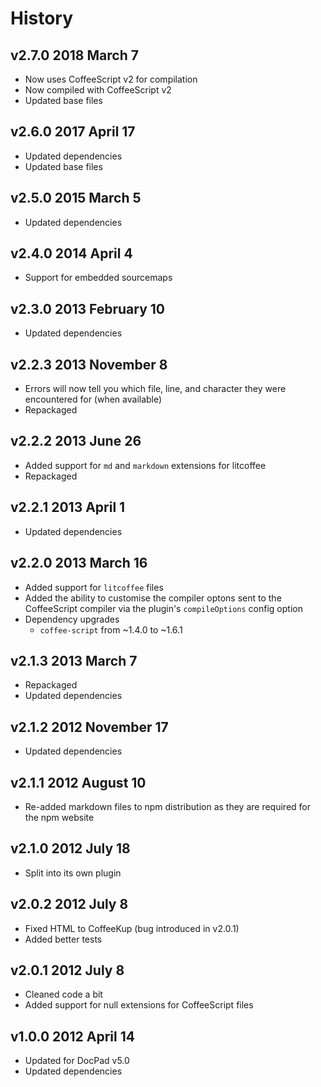 # History

## v2.7.0 2018 March 7
- Now uses CoffeeScript v2 for compilation
- Now compiled with CoffeeScript v2
- Updated base files

## v2.6.0 2017 April 17
- Updated dependencies
- Updated base files

## v2.5.0 2015 March 5
- Updated dependencies

## v2.4.0 2014 April 4
- Support for embedded sourcemaps

## v2.3.0 2013 February 10
- Updated dependencies

## v2.2.3 2013 November 8
- Errors will now tell you which file, line, and character they were encountered for (when available)
- Repackaged

## v2.2.2 2013 June 26
- Added support for `md` and `markdown` extensions for litcoffee
- Repackaged

## v2.2.1 2013 April 1
- Updated dependencies

## v2.2.0 2013 March 16
- Added support for `litcoffee` files
- Added the ability to customise the compiler optons sent to the CoffeeScript compiler via the plugin's `compileOptions` config option
- Dependency upgrades
	-  `coffee-script` from ~1.4.0 to ~1.6.1

## v2.1.3 2013 March 7
- Repackaged
- Updated dependencies

## v2.1.2 2012 November 17
- Updated dependencies

## v2.1.1 2012 August 10
- Re-added markdown files to npm distribution as they are required for the npm website

## v2.1.0 2012 July 18
- Split into its own plugin

## v2.0.2 2012 July 8
- Fixed HTML to CoffeeKup (bug introduced in v2.0.1)
- Added better tests

## v2.0.1 2012 July 8
- Cleaned code a bit
- Added support for null extensions for CoffeeScript files

## v1.0.0 2012 April 14
- Updated for DocPad v5.0
- Updated dependencies
